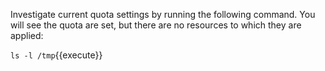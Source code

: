 Investigate current quota settings by running the following command. You will see the quota are set, but there are no resources to which they are applied:

`ls -l /tmp`{{execute}}

